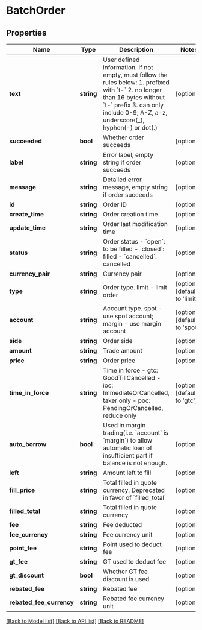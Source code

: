 # BatchOrder

## Properties
Name | Type | Description | Notes
------------ | ------------- | ------------- | -------------
**text** | **string** | User defined information. If not empty, must follow the rules below:  1. prefixed with &#x60;t-&#x60; 2. no longer than 16 bytes without &#x60;t-&#x60; prefix 3. can only include 0-9, A-Z, a-z, underscore(_), hyphen(-) or dot(.) | [optional] 
**succeeded** | **bool** | Whether order succeeds | [optional] 
**label** | **string** | Error label, empty string if order succeeds | [optional] 
**message** | **string** | Detailed error message, empty string if order succeeds | [optional] 
**id** | **string** | Order ID | [optional] 
**create_time** | **string** | Order creation time | [optional] 
**update_time** | **string** | Order last modification time | [optional] 
**status** | **string** | Order status  - &#x60;open&#x60;: to be filled - &#x60;closed&#x60;: filled - &#x60;cancelled&#x60;: cancelled | [optional] 
**currency_pair** | **string** | Currency pair | [optional] 
**type** | **string** | Order type. limit - limit order | [optional] [default to 'limit']
**account** | **string** | Account type. spot - use spot account; margin - use margin account | [optional] [default to 'spot']
**side** | **string** | Order side | [optional] 
**amount** | **string** | Trade amount | [optional] 
**price** | **string** | Order price | [optional] 
**time_in_force** | **string** | Time in force  - gtc: GoodTillCancelled - ioc: ImmediateOrCancelled, taker only - poc: PendingOrCancelled, reduce only | [optional] [default to 'gtc']
**auto_borrow** | **bool** | Used in margin trading(i.e. &#x60;account&#x60; is &#x60;margin&#x60;) to allow automatic loan of insufficient part if balance is not enough. | [optional] 
**left** | **string** | Amount left to fill | [optional] 
**fill_price** | **string** | Total filled in quote currency. Deprecated in favor of &#x60;filled_total&#x60; | [optional] 
**filled_total** | **string** | Total filled in quote currency | [optional] 
**fee** | **string** | Fee deducted | [optional] 
**fee_currency** | **string** | Fee currency unit | [optional] 
**point_fee** | **string** | Point used to deduct fee | [optional] 
**gt_fee** | **string** | GT used to deduct fee | [optional] 
**gt_discount** | **bool** | Whether GT fee discount is used | [optional] 
**rebated_fee** | **string** | Rebated fee | [optional] 
**rebated_fee_currency** | **string** | Rebated fee currency unit | [optional] 

[[Back to Model list]](../README.md#documentation-for-models) [[Back to API list]](../README.md#documentation-for-api-endpoints) [[Back to README]](../README.md)


